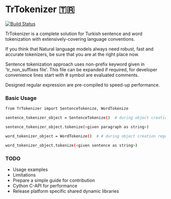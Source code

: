 # TrTokenizer 🇹🇷

[![Build Status](https://travis-ci.org/joemccann/dillinger.svg?branch=master)](https://travis-ci.org/joemccann/dillinger)

TrTokenizer is a complete solution for Turkish sentence and word tokenization with extensively-covering language
conventions.

If you think that Natural language models always need robust, fast and accurate tokenizers, be sure that you are at the
right place now.

Sentence tokenization approach uses non-prefix keyword given in 'tr_non_suffixes file'. This file can be expanded if
required, for developer convenience lines start with # symbol are evaluated comments.

Designed regular expression are pre-compiled to speed-up performance.


### Basic Usage

```sh
from TrTokenizer import SentenceTokenize, WordTokenize

sentence_tokenizer_object = SentenceTokenize()  # during object creation regexes are compiled only at once

sentence_tokenizer_object.tokenize(<given paragraph as string>)

word_tokenizer_object = WordTokenize()  # # during object creation regexes are compiled only at once

word_tokenizer_object.tokenize(<given sentence as string>)

```

### TODO

- Usage examples
- Limitations
- Prepare a simple guide for contribution
- Cython C-API for performance
- Release platform specific shared dynamic libraries 
 
